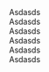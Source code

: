 <!DOCTYPE html>
<html lang="en">
<head>
    <meta charset="UTF-8">
    <meta http-equiv="X-UA-Compatible" content="IE=edge">
    <meta name="viewport" content="width=device-width, initial-scale=1.0">
    <title>Órarend</title>
    <link href="https://cdn.jsdelivr.net/npm/bootstrap@5.0.2/dist/css/bootstrap.min.css" rel="stylesheet" integrity="sha384-EVSTQN3/azprG1Anm3QDgpJLIm9Nao0Yz1ztcQTwFspd3yD65VohhpuuCOmLASjC" crossorigin="anonymous">
</head>
<body>
    <div class="container">
        <div class="row"> <!--Napok-->
            <div class="col-12 col-lg-2 col-md-2 col-sm-2 col-xs-2">Asdasds</div>
            <div class="col-12 col-lg-2 col-md-2 col-sm-2 col-xs-2">Asdasds</div>
            <div class="col-12 col-lg-2 col-md-2 col-sm-2 col-xs-2">Asdasds</div>
            <div class="col-12 col-lg-2 col-md-2 col-sm-2 col-xs-2">Asdasds</div>
            <div class="col-12 col-lg-2 col-md-2 col-sm-2 col-xs-2">Asdasds</div>
            <div class="col-12 col-lg-2 col-md-2 col-sm-2 col-xs-2">Asdasds</div>
        </div>
    </div>
    <script src="https://cdn.jsdelivr.net/npm/bootstrap@5.0.2/dist/js/bootstrap.bundle.min.js" integrity="sha384-MrcW6ZMFYlzcLA8Nl+NtUVF0sA7MsXsP1UyJoMp4YLEuNSfAP+JcXn/tWtIaxVXM" crossorigin="anonymous"></script>
</body>
</html>
